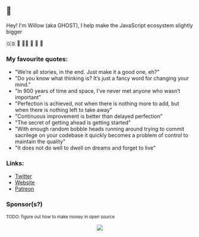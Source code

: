 ## 👋

Hey! I'm Willow (aka GHOST), I help make the JavaScript ecosystem slightly bigger

🇬🇧 🏴󠁧󠁢󠁳󠁣󠁴󠁿 󠁧󠁢󠁳󠁣󠁴󠁿🏳️‍⚧️ 🍋 🐧 🐢

### My favourite quotes:

- "We’re all stories, in the end. Just make it a good one, eh?"
- "Do you know what thinking is? It’s just a fancy word for changing your mind."
- "In 900 years of time and space, I’ve never met anyone who wasn’t important"
- "Perfection is achieved, not when there is nothing more to add, but when there is nothing left to take away"
- "Continuous improvement is better than delayed perfection"
- "The secret of getting ahead is getting started"
  <!-- thanks HN https://news.ycombinator.com/item?id=31442327 -->
- "With enough random bobble heads running around trying to commit sacrilege on your codebase it quickly becomes a problem of control to maintain the quality"
- "It does not do well to dwell on dreams and forget to live"

### Links:

- [Twitter](https://twitter.com/onlyspaceghost)<br />
- [Website](https://ghostdev.xyz)<br />
- [Patreon](https://www.patreon.com/onlyspaceghost)

### Sponsor(s?)

<sup>TODO: figure out how to make money in open source</sup>

<p align="center">
  <a href="https://cdn.jsdelivr.net/gh/ghostdevv/ghostdevv/sponsors.svg">
    <img src='https://cdn.jsdelivr.net/gh/ghostdevv/ghostdevv/sponsors.svg'/>
  </a>
</p>
